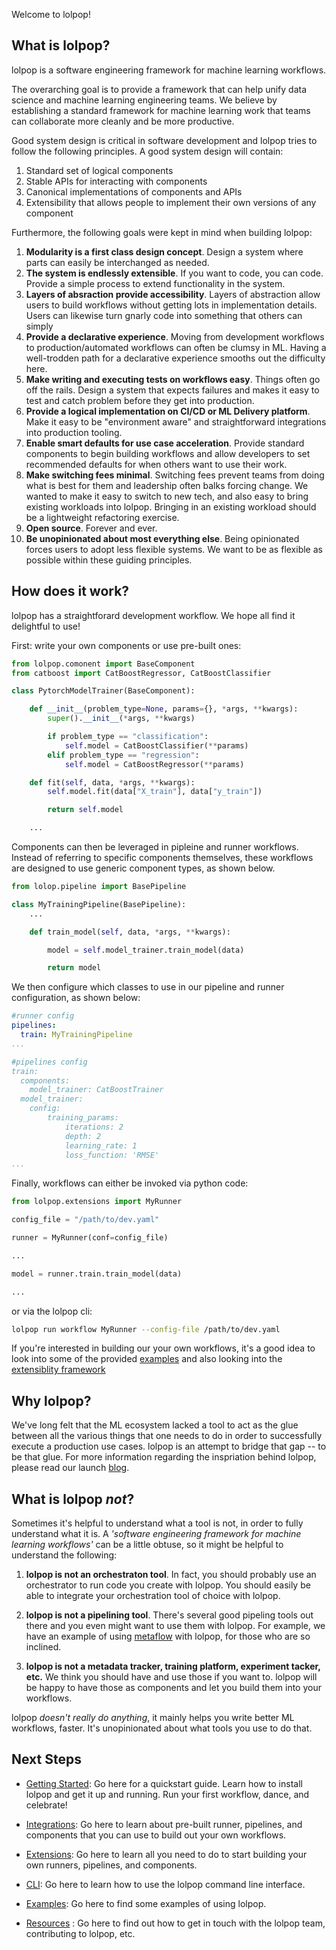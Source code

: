 Welcome to lolpop!

## What is lolpop? 

lolpop is a software engineering framework for machine learning workflows. 

The overarching goal is to provide a framework that can help unify data science and machine learning engineering teams. 
We believe by establishing a standard framework for machine learning work that teams can collaborate more cleanly and be more productive. 

Good system design is critical in software development and lolpop tries to follow the following principles. 
A good system design will contain:  

1. Standard set of logical components
2. Stable APIs for interacting with components 
3. Canonical implementations of components and APIs 
4. Extensibility that allows people to implement their own versions of any component

Furthermore, the following goals were kept in mind when building lolpop: 

1. **Modularity is a first class design concept**. Design a system where parts can easily be interchanged as needed. 
2. **The system is endlessly extensible**. If you want to code, you can code. Provide a simple process to extend functionality in the system. 
3. **Layers of absraction provide accessibility**. Layers of abstraction allow users to build workflows without getting lots in implementation details. Users can likewise turn gnarly code into something that others can simply  
3. **Provide a declarative experience**. Moving from development workflows to production/automated workflows can often be clumsy in ML. Having a well-trodden path for a declarative experience smooths out the difficulty here. 
4. **Make writing and executing tests on workflows easy**. Things often go off the rails. Design a system that expects failures and makes it easy to test and catch problem before they get into production.
5. **Provide a logical implementation on CI/CD or ML Delivery platform**. Make it easy to be "environment aware" and straightforward integrations into production tooling.  
6. **Enable smart defaults for use case acceleration**. Provide standard components to begin building workflows and allow developers to set recommended defaults for when others want to use their work.  
7. **Make switching fees minimal**. Switching fees prevent teams from doing what is best for them and leadership often balks forcing change. We wanted to make it easy to switch to new tech, and also easy to bring existing workloads into lolpop. Bringing in an existing workload should be a lightweight refactoring exercise.
8. **Open source**. Forever and ever. 
9. **Be unopinionated about most everything else**. Being opinionated forces users to adopt less flexible systems. We want to be as flexible as possible within these guiding principles. 

## How does it work?

lolpop has a straightforard development workflow. We hope all find it delightful to use! 

First: write your own components or use pre-built ones: 
```python title="catboost_model_trainer.py"
from lolpop.comonent import BaseComponent 
from catboost import CatBoostRegressor, CatBoostClassifier

class PytorchModelTrainer(BaseComponent): 

    def __init__(problem_type=None, params={}, *args, **kwargs): 
        super().__init__(*args, **kwargs)

        if problem_type == "classification": 
            self.model = CatBoostClassifier(**params)
        elif problem_type == "regression": 
            self.model = CatBoostRegressor(**params)

    def fit(self, data, *args, **kwargs):
        self.model.fit(data["X_train"], data["y_train"])

        return self.model

    ... 
```

Components can then be leveraged in pipleine and runner workflows. Instead of referring to specific components themselves, these workflows are designed to use generic component types, as shown below. 

```python title="my_training_pipeline.py"
from lolop.pipeline import BasePipeline

class MyTrainingPipeline(BasePipeline): 
    ... 

    def train_model(self, data, *args, **kwargs): 

        model = self.model_trainer.train_model(data)

        return model    

```

We then configure which classes to use in our pipeline and runner configuration, as shown below: 
```yaml title="dev.yaml"
#runner config
pipelines: 
  train: MyTrainingPipeline
...

#pipelines config
train: 
  components: 
    model_trainer: CatBoostTrainer
  model_trainer: 
    config: 
        training_params: 
            iterations: 2 
            depth: 2 
            learning_rate: 1 
            loss_function: 'RMSE'
...

```

Finally, workflows can either be invoked via python code: 
```python 
from lolpop.extensions import MyRunner

config_file = "/path/to/dev.yaml"

runner = MyRunner(conf=config_file)

...

model = runner.train.train_model(data)

... 
``` 

or via the lolpop cli: 

```bash
lolpop run workflow MyRunner --config-file /path/to/dev.yaml
```

If you're interested in building our your own workflows, it's a good idea to look into some of the provided [examples](examples.md) and also looking into the [extensiblity framework](extensions.md)

## Why lolpop?

We've long felt that the ML ecosystem lacked a tool to act as the glue between all the various things that one needs to do in order to successfully execute a production use cases. lolpop is an attempt to bridge that gap -- to be that glue. For more information regarding the inspriation behind lolpop, please read our launch [blog](https://medium.com/@jordan_volz/introducing-lolpop). 

## What is lolpop *not*? 
Sometimes it's helpful to understand what a tool is not, in order to fully understand what it is. A *'software engineering framework for machine learning workflows'* can be a little obtuse, so it might be helpful to understand the following: 

1. **lolpop is not an orchestraton tool**. In fact, you should probably use an orchestrator to run code you create with lolpop. You should easily be able to integrate your orchestration tool of choice with lolpop. 

2. **lolpop is not a pipelining tool**. There's several good pipeling tools out there and you even might want to use them with lolpop. For example, we have an example of using [metaflow](integrations/metaflow_offline_train.py) with lolpop, for those who are so inclined.

3. **lolpop is not a metadata tracker, training platform, experiment tacker, etc.** We think you should have and use those if you want to. lolpop will be happy to have those as components and let you build them into your workflows. 

lolpop *doesn't really do anything*, it mainly helps you write better ML workflows, faster. It's unopinionated about what tools you use to do that. 

## Next Steps

- [Getting Started](installation.md): Go here for a quickstart guide. Learn how to install lolpop and get it up and running. Run your first workflow, dance, and celebrate!

- [Integrations](integrations.md): Go here to learn about pre-built runner, pipelines, and components that you can use to build out your own workflows.  

- [Extensions](extensions.md): Go here to learn all you need to do to start building your own runners, pipelines, and components. 

- [CLI](cli.md): Go here to learn how to use the lolpop command line interface. 

- [Examples](examples.md): Go here to find some examples of using lolpop. 

- [Resources](resources.md) : Go here to find out how to get in touch with the lolpop team, contributing to lolpop, etc. 




